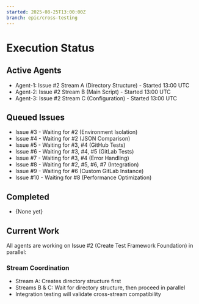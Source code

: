 ```yaml
---
started: 2025-08-25T13:00:00Z
branch: epic/cross-testing
---
```


# Execution Status

## Active Agents
- Agent-1: Issue #2 Stream A (Directory Structure) - Started 13:00 UTC
- Agent-2: Issue #2 Stream B (Main Script) - Started 13:00 UTC  
- Agent-3: Issue #2 Stream C (Configuration) - Started 13:00 UTC

## Queued Issues
- Issue #3 - Waiting for #2 (Environment Isolation)
- Issue #4 - Waiting for #2 (JSON Comparison)
- Issue #5 - Waiting for #3, #4 (GitHub Tests)
- Issue #6 - Waiting for #3, #4, #5 (GitLab Tests)
- Issue #7 - Waiting for #3, #4 (Error Handling)
- Issue #8 - Waiting for #2, #5, #6, #7 (Integration)
- Issue #9 - Waiting for #6 (Custom GitLab Instance)
- Issue #10 - Waiting for #8 (Performance Optimization)

## Completed
- {None yet}

## Current Work
All agents are working on Issue #2 (Create Test Framework Foundation) in parallel:

### Stream Coordination
- Stream A: Creates directory structure first
- Streams B & C: Wait for directory structure, then proceed in parallel
- Integration testing will validate cross-stream compatibility
